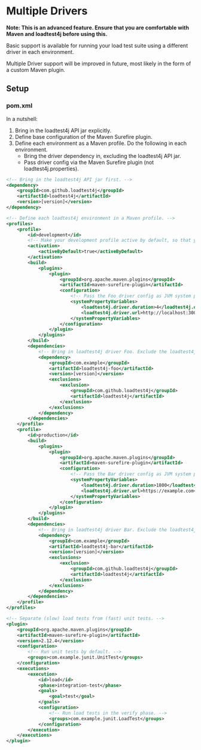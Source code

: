 # Multiple Drivers

**Note: This is an advanced feature. Ensure that you are comfortable with Maven and loadtest4j before using this.**

Basic support is available for running your load test suite using a different driver in each environment.

Multiple Driver support will be improved in future, most likely in the form of a custom Maven plugin.

## Setup

### pom.xml

In a nutshell:

1. Bring in the loadtest4j API jar explicitly.
2. Define base configuration of the Maven Surefire plugin.
3. Define each environment as a Maven profile. Do the following in each environment.
    - Bring the driver dependency in, excluding the loadtest4j API jar. 
    - Pass driver config via the Maven Surefire plugin (not loadtest4j.properties).

```xml
<!-- Bring in the loadtest4j API jar first. -->
<dependency>
    <groupId>com.github.loadtest4j</groupId>
    <artifactId>loadtest4j</artifactId>
    <version>[version]</version>
</dependency>
```

```xml
<!-- Define each loadtest4j environment in a Maven profile. -->
<profiles>
    <profile>
        <id>development</id>
        <!-- Make your development profile active by default, so that your load tests work on your laptop. -->
        <activation>
            <activeByDefault>true</activeByDefault>
        </activation>
        <build>
            <plugins>
                <plugin>
                    <groupId>org.apache.maven.plugins</groupId>
                    <artifactId>maven-surefire-plugin</artifactId>
                    <configuration>
                        <!-- Pass the Foo driver config as JVM system properties, via the Maven Surefire plugin. --> 
                        <systemPropertyVariables>
                            <loadtest4j.driver.duration>4</loadtest4j.driver.duration>
                            <loadtest4j.driver.url>http://localhost:3000</loadtest4j.driver.url>                            
                        </systemPropertyVariables>
                    </configuration>
                </plugin>
            </plugins>
        </build>
        <dependencies>
            <!-- Bring in loadtest4j driver Foo. Exclude the loadtest4j API. -->
            <dependency>
                <groupId>com.example</groupId>
                <artifactId>loadtest4j-foo</artifactId>
                <version>[version]</version>
                <exclusions>
                    <exclusion>
                        <groupId>com.github.loadtest4j</groupId>
                        <artifactId>loadtest4j</artifactId>
                    </exclusion>
                </exclusions>
            </dependency>
        </dependencies>
    </profile>
    <profile>
        <id>production</id>
        <build>
            <plugins>
                <plugin>
                    <groupId>org.apache.maven.plugins</groupId>
                    <artifactId>maven-surefire-plugin</artifactId>
                    <configuration>
                        <!-- Pass the Bar driver config as JVM system properties, via the Maven Surefire plugin. --> 
                        <systemPropertyVariables>
                            <loadtest4j.driver.duration>1800</loadtest4j.driver.duration>
                            <loadtest4j.driver.url>https://example.com</loadtest4j.driver.url>
                        </systemPropertyVariables>
                    </configuration>
                </plugin>
            </plugins>
        </build>
        <dependencies>
            <!-- Bring in loadtest4j driver Bar. Exclude the loadtest4j API. -->
            <dependency>
                <groupId>com.example</groupId>
                <artifactId>loadtest4j-bar</artifactId>
                <version>[version]</version>
                <exclusions>
                    <exclusion>
                        <groupId>com.github.loadtest4j</groupId>
                        <artifactId>loadtest4j</artifactId>
                    </exclusion>
                </exclusions>
            </dependency>
        </dependencies>
    </profile>
</profiles>
```

```xml
<!-- Separate (slow) load tests from (fast) unit tests. -->
<plugin>
    <groupId>org.apache.maven.plugins</groupId>
    <artifactId>maven-surefire-plugin</artifactId>
    <version>2.12.4</version>
    <configuration>
        <!-- Run unit tests by default. -->
        <groups>com.example.junit.UnitTest</groups>
    </configuration>
    <executions>
        <execution>
            <id>load</id>
            <phase>integration-test</phase>
            <goals>
                <goal>test</goal>
            </goals>
            <configuration>
                <!-- Run load tests in the verify phase. -->
                <groups>com.example.junit.LoadTest</groups>
            </configuration>
        </execution>
    </executions>
</plugin>
```
